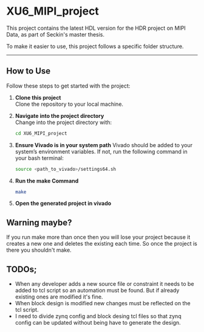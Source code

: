 # XU6_MIPI_project

This project contains the latest HDL version for the HDR project on MIPI Data, as part of Seckin's master thesis.

To make it easier to use, this project follows a specific folder structure.

---

## How to Use

Follow these steps to get started with the project:

1. **Clone this project**  
   Clone the repository to your local machine.

2. **Navigate into the project directory**  
   Change into the project directory with:
   ```bash
   cd XU6_MIPI_project
3. **Ensure Vivado is in your system path**
    Vivado should be added to your system’s environment variables. If not, run the following command in your bash terminal:
   ```bash
   source <path_to_vivado>/settings64.sh
4. **Run the make Command**
    ```bash
    make
5. **Open the generated project in vivado**
   

## Warning maybe? 
If you run make more than once then you will lose your project because it creates a new one and deletes the existing each time. So once the project is there you shouldn't make. 

## TODOs; 
- When any developer adds a new source file or constraint it needs to be added to tcl script so an automation must be found. But if already existing ones are modified it's fine.
- When block design is modified new changes must be reflected on the tcl script.
- I need to divide zynq config and block desing tcl files so that zynq config can be updated without being have to generate the design. 






   
